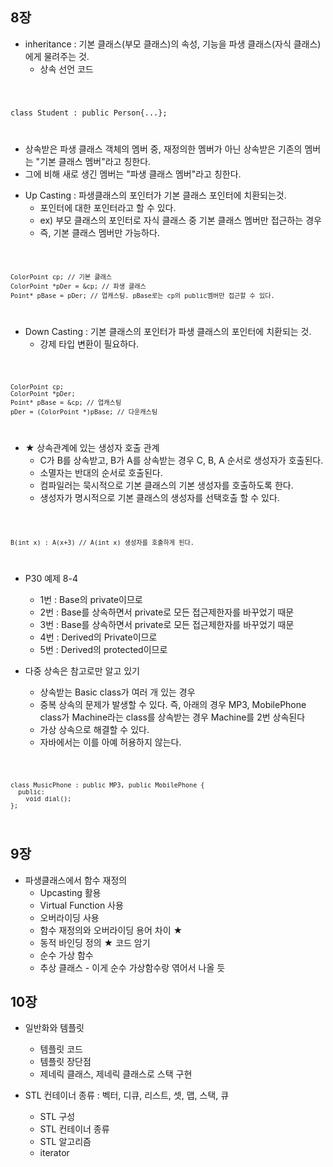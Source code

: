 ## 8장
* inheritance : 기본 클래스(부모 클래스)의 속성, 기능을 파생 클래스(자식 클래스)에게 물려주는 것. 
  + 상속 선언 코드
  
<code>
  
   class Student : public Person{...};
  
</code>
  
  + 상속받은 파생 클래스 객체의 멤버 중, 재정의한 멤버가 아닌 상속받은 기존의 멤버는 "기본 클래스 멤버"라고 칭한다.
  + 그에 비해 새로 생긴 멤버는 "파생 클래스 멤버"라고 칭한다.

* Up Casting : 파생클래스의 포인터가 기본 클래스 포인터에 치환되는것. 
  + 포인터에 대한 포인터라고 할 수 있다.
  + ex) 부모 클래스의 포인터로 자식 클래스 중 기본 클래스 멤버만 접근하는 경우
  + 즉, 기본 클래스 멤버만 가능하다.
  
<code>
  
    ColorPoint cp; // 기본 클래스
    ColorPoint *pDer = &cp; // 파생 클래스
    Point* pBase = pDer; // 업캐스팅. pBase로는 cp의 public멤버만 접근할 수 있다.
  
</code>
  
* Down Casting : 기본 클래스의 포인터가 파생 클래스의 포인터에 치환되는 것.
  + 강제 타입 변환이 필요하다.

<code>

    ColorPoint cp;
    ColorPoint *pDer;
    Point* pBase = &cp; // 업캐스팅
    pDer = (ColorPoint *)pBase; // 다운캐스팅

</code>

* ★ 상속관계에 있는 생성자 호출 관계
  + C가 B를 상속받고, B가 A를 상속받는 경우 C, B, A 순서로 생성자가 호출된다.
  + 소멸자는 반대의 순서로 호출된다.
  + 컴파일러는 묵시적으로 기본 클래스의 기본 생성자를 호출하도록 한다.
  + 생성자가 명시적으로 기본 클래스의 생성자를 선택호출 할 수 있다.
  
<code>

    B(int x) : A(x+3) // A(int x) 생성자를 호출하게 된다.

</code>

* P30 예제 8-4
  + 1번 : Base의 private이므로
  + 2번 : Base를 상속하면서 private로 모든 접근제한자를 바꾸었기 때문
  + 3번 : Base를 상속하면서 private로 모든 접근제한자를 바꾸었기 때문
  + 4번 : Derived의 Private이므로
  + 5번 : Derived의 protected이므로

* 다중 상속은 참고로만 알고 있기
  + 상속받는 Basic class가 여러 개 있는 경우
  + 중복 상속의 문제가 발생할 수 있다. 즉, 아래의 경우 MP3, MobilePhone class가 Machine라는 class를 상속받는 경우 Machine를 2번 상속된다
  + 가상 상속으로 해결할 수 있다.
  + 자바에서는 이를 아예 허용하지 않는다.
  
<code>

    class MusicPhone : public MP3, public MobilePhone {
      public:
        void dial();
    };

</code>

## 9장
* 파생클래스에서 함수 재정의
  + Upcasting 활용
  + Virtual Function 사용
  + 오버라이딩 사용
  + 함수 재정의와 오버라이딩 용어 차이 ★
  + 동적 바인딩 정의 ★ 코드 암기
  + 순수 가상 함수
  + 추상 클래스 - 이게 순수 가상함수랑 엮어서 나올 듯
  
## 10장
* 일반화와 템플릿
  + 템플릿 코드
  + 템플릿 장단점
  + 제네릭 클래스, 제네릭 클래스로 스택 구현

* STL 컨테이너 종류 : 벡터, 디큐, 리스트, 셋, 맵, 스택, 큐
  + STL 구성
  + STL 컨테이너 종류
  + STL 알고리즘
  + iterator
